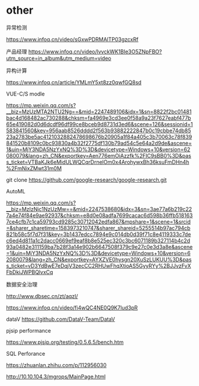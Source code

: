 # other
异常检测

https://www.infoq.cn/video/sGxwPDRMAlTP03gzcxRf

产品经理
https://www.infoq.cn/video/lvvckWK1BIe3O5ZNpFBO?utm_source=in_album&utm_medium=video

异构计算

https://www.infoq.cn/article/YMLmY5xt8zz0qwfGQ8sd

VUE-C/S modle

https://mp.weixin.qq.com/s?__biz=MzUzMTA2NTU2Ng==&mid=2247489106&idx=1&sn=8822f2bc01481bac4d168482ac730288&chksm=fa4969e3cd3ee0f58a9a23f7627eabf477b65e419082d0d6dcdf96df99ce8bceb9d8731d3ed6&scene=126&sessionid=1583841560&key=956aab8526dddd2f563b93882222847b0c19cbbe74db8523a2783be5ac4121032882478698676b20905a1f84a405c3b70063c78f839841520b8109c0bc93830a4b32f2775df130b79ad54c5e64a2d9de&ascene=1&uin=MjY3NDA5NzYxNQ%3D%3D&devicetype=Windows+10&version=62080079&lang=zh_CN&exportkey=Aen776emOiAzzfk%2FIC9sBB0%3D&pass_ticket=VTBaKJk6eMidULWQCqrDrnelOm0x4ArohywxBh36ksuFmDHn4h%2FmNixZMwt31m0M


git clone https://github.com/google-research/google-research.git

AutoML 

https://mp.weixin.qq.com/s?__biz=MzIzNjc1NzUzMw==&mid=2247538680&idx=3&sn=3ae77a6b219c227a4e74f84e9ae92937&chksm=e8d0e08adfa7699cacac6d598b36ffb5181637ce4cfb7c1ca59793cd9285c30712042edfa867&mpshare=1&scene=1&srcid=&sharer_sharetime=1583973210747&sharer_shareid=5255514b97ac794cb821b58c5f7d7f31&key=3b1437edcc7894e9c014db0d39f71c8e4119333c7dec6ed4d811a1c2dacc0669ef9eaf8b8e525ec320c3bc6071189b327114b4c2d93a0482e311159ba7b28f3a14e902b6647508f379c9e27c0e3d3a8e&ascene=1&uin=MjY3NDA5NzYxNQ%3D%3D&devicetype=Windows+10&version=62080079&lang=zh_CN&exportkey=AYXZVE0hysgn20XuSzLUKUU%3D&pass_ticket=vD3YdBwE7eDqjV3zecCC2RHUwFhqXtioAS5GyyRYy%2BJJvzFvXFbDkiJWPBQlvxCq

数据安全治理

http://www.dbsec.cn/zt/aqzl/

https://www.infoq.cn/video/fi4wQC4NE0Q9K7lud3pR

dataV
https://github.com/DataV-Team/DataV


pjsip performance 

https://www.pjsip.org/testing/0.5.6.5/bench.htm

SQL Perforance 

https://zhuanlan.zhihu.com/p/112956030

http://10.10.104.3/mgrops/MainPage.html


